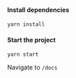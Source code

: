 #### Install dependencies
```shell
yarn install
```

#### Start the project

```shell
yarn start
```

Navigate to `/docs`
